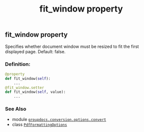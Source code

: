 ﻿---
title: fit_window property
second_title: GroupDocs.Conversion for Python via .NET API References
description: 
type: docs
weight: 70
url: /python-net/groupdocs.conversion.options.convert/pdfformattingoptions/fit_window/
is_root: false
---

## fit_window property


Specifies whether document window must be resized to fit the first displayed page. Default: false.
### Definition:
```python
@property
def fit_window(self):
    ...
@fit_window.setter
def fit_window(self, value):
    ...
```

### See Also
* module [`groupdocs.conversion.options.convert`](../../)
* class [`PdfFormattingOptions`](/conversion/python-net/groupdocs.conversion.options.convert/pdfformattingoptions)
